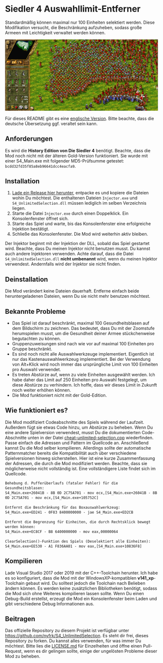 # Siedler 4 Auswahllimit-Entferner

Standardmäßig können maximal nur 100 Einheiten selektiert werden. Diese Modifikation versucht, die Beschränkung aufzuheben, sodass große Armeen mit Leichtigkeit verwaltet werden können.

![186-units-selected](units-selected.png)

Für dieses README gibt es eine [englische Version](README.md). Bitte beachte, dass die deutsche Übersetzung ggf. veraltet sein kann.



## Anforderungen

Es wird die **History Edition von Die Siedler 4** benötigt. Beachte, dass die Mod noch nicht mit der älteren Gold-Version funktioniert. Sie wurde mit einer S4_Main.exe mit folgender MD5-Prüfsumme getestet: `bcdd32fd35f85a8eb96641dcc4eacfa9`. 



## Installation

1. [Lade ein Release hier herunter](https://github.com/nyfrk/S4_UnlimitedSelection/releases), entpacke es und kopiere die Dateien wohin Du möchtest. Die enthaltenen Dateien `Injector.exe` und `S4_UnlimitedSelection.dll` müssen lediglich im selben Verzeichnis liegen. 
2. Starte die Datei `Injector.exe` durch einen Doppelklick. Ein Konsolenfenster öffnet sich.
3. Starte das Spiel und warte, bis das Konsolenfenster eine erfolgreiche Injektion bestätigt.
4. Schließe das Konsolenfenster. Die Mod wird weiterhin aktiv bleiben. 

Der Injektor beginnt mit der Injektion der DLL, sobald das Spiel gestartet wird. Beachte, dass Du meinen Injektor nicht benutzen musst. Du kannst auch andere Injektoren verwenden. Achte darauf, dass die Datei `S4_UnlimitedSelection.dll` **nicht umbenannt** wird, wenn du meinen Injektor verwendest. Andernfalls wird der Injektor sie nicht finden.



## Deinstallation

Die Mod verändert keine Dateien dauerhaft. Entferne einfach beide heruntergeladenen Dateien, wenn Du sie nicht mehr benutzen möchtest. 



## Bekannte Probleme

* Das Spiel ist darauf beschränkt, maximal 100 Gesundheitsblasen auf dem Bildschirm zu zeichnen. Das bedeutet, dass Du mit der Zoomstufe herumspielen musst, um die Gesundheit deiner Armee stückchenweise begutachten zu können. 
* Gruppenzuweisungen sind nach wie vor auf maximal 100 Einheiten pro Gruppe beschränkt.
* Es sind noch nicht alle Auswahlwerkzeuge implementiert. Eigentlich ist nur das Kastenauswahlwerkzeug implementiert. Bei der Verwendung von Alt+Klick wird noch immer das ursprüngliche Limit von 100 Einheiten pro Auswahl verwendet.
* Es treten Abstürze auf, wenn zu viele Einheiten ausgewählt werden. Ich habe daher das Limit auf 250 Einheiten pro Auswahl festgelegt, um diese Abstürze zu verhindern. Ich hoffe, dass wir dieses Limit in Zukunft noch weiter erhöhen können.
* Die Mod funktioniert nicht mit der Gold-Edition.



## Wie funktioniert es?

Die Mod modifiziert Codeabschnitte des Spiels während der Laufzeit. Außerdem fügt sie etwas Code hinzu, um Abstürze zu beheben. Wenn Du eine andere Spielversion verwendest, musst Du die dokumentierten Code-Abschnitte unten in der Datei [cheat-unlimited-selection.cpp](S4_UnlimitedSelection/cheat-unlimited-selection.cpp#L240) wiederfinden. Passe einfach die Adressen und Pattern im Quellcode an. Anschließend kannst Du die Mod selber kompilieren. Allerdings sollte der automatische Patternmatcher bereits die Kompatibilität auch über verschiedene Spielversionen hinweg sicherstellen. Hier ist eine kurze Zusammenfassung der Adressen, die durch die Mod modifiziert werden. Beachte, dass sie möglicherweise nicht vollständig ist. Eine vollständigere Liste findet sich im Quellcode.

```
Behebung d. Pufferüberlaufs (fataler Fehler) für die Gesundheitsblasen:
S4_Main.exe+26041B - 8B 0D 2C75A701 - mov ecx,[S4_Main.exe+26041B - 8B 0D 2C75A701 - mov ecx,[S4_Main.exe+105752C]

Entfernt die Beschränkung für das Boxauswahlwerkzeug:
S4_Main.exe+ED241 - 0F83 8400000000 - jae S4_Main.exe+ED2CB

Entfernt die Begrenzung für Einheiten, die durch Rechtsklick bewegt werden können:
S4_Main.exe+EC8CF - B8 6400000000 - mov eax,00000064

ClearSelection()-Funktion des Spiels (Deselektiert alle Einheiten):
S4_Main.exe+EE530 - A1 F836AA01 - mov eax,[S4_Main.exe+10836F8]
```



## Kompilieren

Lade Visual Studio 2017 oder 2019 mit der C++-Toolchain herunter. Ich habe es so konfiguriert, dass die Mod mit der WindowsXP-kompatiblen **v141_xp**-Toolchain gebaut wird. Du solltest jedoch die Toolchain nach Belieben ändern können. Es werden keine zusätzlichen Bibliotheken benötigt, sodass die Mod sich ohne Weiteres kompilieren lassen sollte. Wenn Du einen Debug-Build erstellst, erzeugt die Mod ein Konsolenfenster beim Laden und gibt verschiedene Debug Informationen aus. 



## Beitragen

Das offizielle Repository zu diesem Projekt ist verfügbar unter https://github.com/nyfrk/S4_UnlimitedSelection. Es steht dir frei, dieses Repository zu forken. Du kannst alles verwenden, für was immer Du möchtest. Bitte lies die [LICENSE.md](LICENSE.md) für Einzelheiten und öffne einen Pull-Request, wenn es dir gelingen sollte, einige der ungelösten Probleme dieser Mod zu beheben.
